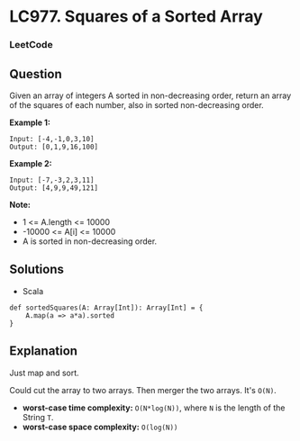# LC977. Squares of a Sorted Array

### LeetCode

## Question

Given an array of integers A sorted in non-decreasing order, return an array of the squares of each number, also in sorted non-decreasing order.

**Example 1:**
```
Input: [-4,-1,0,3,10]
Output: [0,1,9,16,100]
```

**Example 2:**
```
Input: [-7,-3,2,3,11]
Output: [4,9,9,49,121]
``` 

**Note:**

* 1 <= A.length <= 10000
* -10000 <= A[i] <= 10000
* A is sorted in non-decreasing order.

## Solutions

* Scala
```
def sortedSquares(A: Array[Int]): Array[Int] = {
    A.map(a => a*a).sorted
}
```

## Explanation

Just map and sort.

Could cut the array to two arrays. Then merger the two arrays. It's `O(N)`.

* **worst-case time complexity:** `O(N*log(N))`, where `N` is the length of the String `T`.
* **worst-case space complexity:** `O(log(N))`
